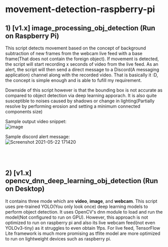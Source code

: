 # movement-detection-raspberry-pi


## 1) [v1.x] image_processing_obj_detection **(Run on Raspberry Pi)**<br />
This script detects movement based on the concept of background subtraction of new frames from the webcam live feed with a base frame(That does not contain the foreign object). If movement is detected, the script will start recording x seconds of video from the live feed. As an alert, the script will then send a direct message to a Discord(A messaging application) channel along with the recorded video. That is basically it :D, the concept is simple enough and is able to fufill my requirement.

Downside of this script however is that the bounding box is not accurate as compared to object detection via deep learning apporach. It is also quite susceptible to noises caused by shadows or change in lighting(Partially resolve by performing erosion and setting a minimum connected components size)

Sample output video snippet:<br />
![image](https://user-images.githubusercontent.com/43441027/119250512-24832480-bbd3-11eb-9107-7aa9a9500c3d.png)

Sample discord alert message:<br />
![Screenshot 2021-05-22 171420](https://user-images.githubusercontent.com/43441027/119250539-47153d80-bbd3-11eb-9d1f-9d5b13152eee.jpg)

<br />
<br />

## 2) [v1.x] opencv_dnn_deep_learning_obj_detection **(Run on Desktop)**<br />
It contains three mode which are **video**, **image**, and **webcam**. This script uses pre-trained YOLO(You only look once) deep learning models to perform object detection. It uses OpenCV's dnn module to load and run the model(Not configured to run on GPU). However, this approach is not optimized to run on raspberry pi and also its live webcam feed(not even YOLOv3-tiny) as it struggles to even obtain 1fps. For live feed, TensorFlow Lite framework is much more promising as tflite model are more optimized to run on lightweight devices such as raspberry pi.
